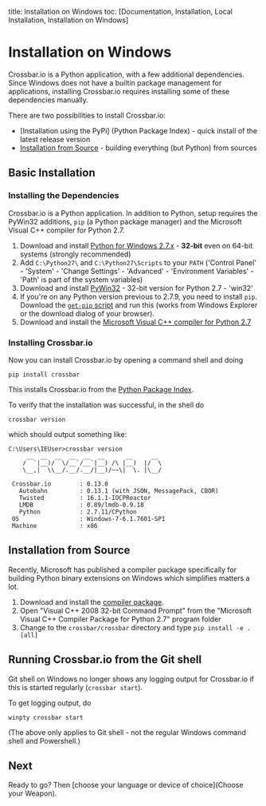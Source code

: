 title: Installation on Windows
toc: [Documentation, Installation, Local Installation, Installation on Windows]

# Installation on Windows

Crossbar.io is a Python application, with a few additional dependencies. Since Windows does not have a builtin package management for applications, installing Crossbar.io requires installing some of these dependencies manually.

There are two possibilities to install Crossbar.io:

* [Installation using the PyPi] (Python Package Index) - quick install of the latest release version
* [Installation from Source](#installation-from-source) - building everything (but Python) from sources

## Basic Installation

### Installing the Dependencies

Crossbar.io is a Python application. In addition to Python, setup requires the PyWin32 additions, `pip` (a Python package manager) and the Microsoft Visual C++ compiler for Python 2.7.

1. Download and install [Python for Windows 2.7.x](https://www.python.org/downloads/windows/) - **32-bit** even on 64-bit systems (strongly recommended)
2. Add `C:\Python27\` and `C:\Python27\Scripts` to your `PATH` ('Control Panel' - 'System' - 'Change Settings' - 'Advanced' - 'Environment Variables' - 'Path' is part of the system variables)
3. Download and install [PyWin32](http://sourceforge.net/projects/pywin32/files/pywin32/) - 32-bit version for Python 2.7 - 'win32'
4. If you're on any Python version previous to 2.7.9, you need to install `pip`. Download the [`get-pip` script](https://bootstrap.pypa.io/get-pip.py) and run this (works from Windows Explorer or the download dialog of your browser).
5. Download and install the [Microsoft Visual C++ compiler for Python 2.7](http://www.microsoft.com/en-us/download/details.aspx?id=44266)

### Installing Crossbar.io

Now you can install Crossbar.io by opening a command shell and doing

    pip install crossbar

This installs Crossbar.io from the [Python Package Index](https://pypi.python.org/pypi).

To verify that the installation was successful, in the shell do

    crossbar version

which should output something like:

```console
C:\Users\IEUser>crossbar version
     __  __  __  __  __  __      __     __
    /  `|__)/  \/__`/__`|__) /\ |__)  |/  \
    \__,|  \\__/.__/.__/|__)/~~\|  \. |\__/

 Crossbar.io        : 0.13.0
   Autobahn         : 0.13.1 (with JSON, MessagePack, CBOR)
   Twisted          : 16.1.1-IOCPReactor
   LMDB             : 0.89/lmdb-0.9.18
   Python           : 2.7.11/CPython
 OS                 : Windows-7-6.1.7601-SP1
 Machine            : x86
```

## Installation from Source

Recently, Microsoft has published a compiler package specifically for building Python binary extensions on Windows which simplifies matters a lot.

1. Download and install the [compiler package](http://www.microsoft.com/en-us/download/details.aspx?id=44266).
2. Open "Visual C++ 2008 32-bit Command Prompt" from the "Microsoft Visual C++ Compiler Package for Python 2.7" program folder
3. Change to the `crossbar/crossbar` directory and type `pip install -e .[all]`

## Running Crossbar.io from the Git shell

Git shell on Windows no longer shows any logging output for Crossbar.io if this is started regularly (`crossbar start`).

To get logging output, do

    winpty crossbar start

(The above only applies to Git shell - not the regular Windows command shell and Powershell.)

## Next

Ready to go? Then [choose your language or device of choice](Choose your Weapon).